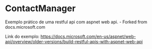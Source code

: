 # ContactManager
Exemplo prático de uma restful api com aspnet web api. - Forked from docs.microsoft.com

Link do exemplo: https://docs.microsoft.com/en-us/aspnet/web-api/overview/older-versions/build-restful-apis-with-aspnet-web-api
